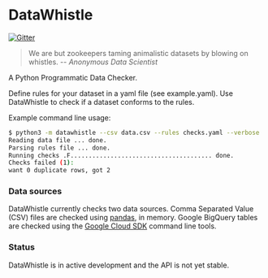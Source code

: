 # DataWhistle

[![Gitter](https://badges.gitter.im/DataWhistle/community.svg)](https://gitter.im/DataWhistle/community?utm_source=badge&utm_medium=badge&utm_campaign=pr-badge)

> We are but zookeepers taming animalistic datasets by blowing on whistles.
> -- <cite>Anonymous Data Scientist</cite>

A Python Programmatic Data Checker.

Define rules for your dataset in a yaml file (see example.yaml).  Use
DataWhistle to check if a dataset conforms to the rules.

Example command line usage:

```sh
$ python3 -m datawhistle --csv data.csv --rules checks.yaml --verbose
Reading data file ... done.
Parsing rules file ... done.
Running checks .F....................................... done.
Checks failed (1):
want 0 duplicate rows, got 2
```

### Data sources

DataWhistle currently checks two data sources. Comma Separated Value
(CSV) files are checked using [pandas](https://pandas.pydata.org),
in memory. Google BigQuery tables are checked using the
[Google Cloud SDK](https://cloud.google.com/sdk/install) command line
tools.

### Status

DataWhistle is in active development and the API is not yet stable.
